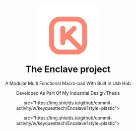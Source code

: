 <p align="center" style="margin-bottom: 0px !important;">
  <img width="200" src="https://github.com/keyquesttech/Encalave/blob/main/imgs/nbgicon.png?raw=true" alt="Keyquest logo" align="center">
</p>
<h1 align="center" style="margin-top: -10px;">The Enclave project</h1>
<p align="center" >A Modular Multi Functional Macro-pad With Built In Usb Hub<p>
<p align="center" >Developed As Part Of My Industrial Design Thesis</p>

<p align="center">
  src="https://img.shields.io/github/commit-activity/w/keyquesttech/Encalave?style=plastic"></a>
</p>
  
<div align="center">
  src="https://img.shields.io/github/commit-activity/w/keyquesttech/Encalave?style=plastic"></a>
</div>
